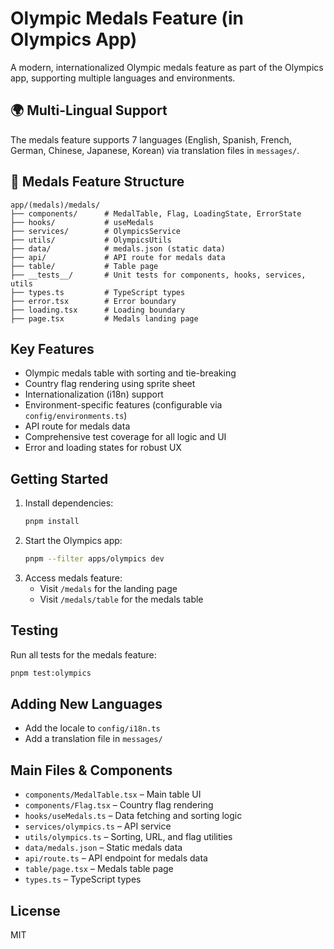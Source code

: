 # Olympic Medals Feature (in Olympics App)

A modern, internationalized Olympic medals feature as part of the Olympics app, supporting multiple languages and environments.

## 🌍 Multi-Lingual Support

The medals feature supports 7 languages (English, Spanish, French, German, Chinese, Japanese, Korean) via translation files in `messages/`.

## 🏅 Medals Feature Structure

```
app/(medals)/medals/
├── components/      # MedalTable, Flag, LoadingState, ErrorState
├── hooks/           # useMedals
├── services/        # OlympicsService
├── utils/           # OlympicsUtils
├── data/            # medals.json (static data)
├── api/             # API route for medals data
├── table/           # Table page
├── __tests__/       # Unit tests for components, hooks, services, utils
├── types.ts         # TypeScript types
├── error.tsx        # Error boundary
├── loading.tsx      # Loading boundary
├── page.tsx         # Medals landing page
```

## Key Features
- Olympic medals table with sorting and tie-breaking
- Country flag rendering using sprite sheet
- Internationalization (i18n) support
- Environment-specific features (configurable via `config/environments.ts`)
- API route for medals data
- Comprehensive test coverage for all logic and UI
- Error and loading states for robust UX

## Getting Started

1. Install dependencies:
   ```bash
   pnpm install
   ```
2. Start the Olympics app:
   ```bash
   pnpm --filter apps/olympics dev
   ```
3. Access medals feature:
   - Visit `/medals` for the landing page
   - Visit `/medals/table` for the medals table

## Testing

Run all tests for the medals feature:
```bash
pnpm test:olympics
```

## Adding New Languages
- Add the locale to `config/i18n.ts`
- Add a translation file in `messages/`

## Main Files & Components
- `components/MedalTable.tsx` – Main table UI
- `components/Flag.tsx` – Country flag rendering
- `hooks/useMedals.ts` – Data fetching and sorting logic
- `services/olympics.ts` – API service
- `utils/olympics.ts` – Sorting, URL, and flag utilities
- `data/medals.json` – Static medals data
- `api/route.ts` – API endpoint for medals data
- `table/page.tsx` – Medals table page
- `types.ts` – TypeScript types

## License
MIT 